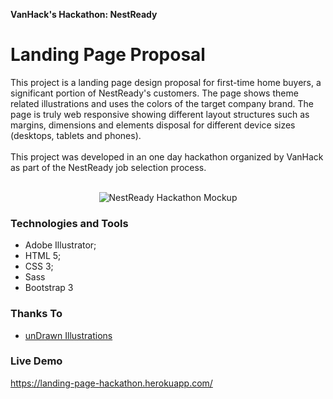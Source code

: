 <strong>VanHack's Hackathon: NestReady</strong>
# Landing Page Proposal
This project is a landing page design proposal for first-time home buyers, a significant portion of NestReady's customers. The page shows theme related illustrations and uses the colors of the target company brand. The page is truly web responsive showing different layout structures such as margins, dimensions and elements disposal for different device sizes (desktops, tablets and phones).
<br/><br/>
This project was developed in an one day hackathon organized by VanHack as part of the NestReady job selection process.
<br/><br/>

<p align="center"><img alt="NestReady Hackathon Mockup" src="https://user-images.githubusercontent.com/12038461/54886256-db08e480-4e64-11e9-8d1b-ec931ee3c183.png"></p>

### Technologies and Tools
* Adobe Illustrator;
* HTML 5;
* CSS 3;
* Sass
* Bootstrap 3

### Thanks To
* [unDrawn Illustrations](https://undraw.co/license) 

### Live Demo
https://landing-page-hackathon.herokuapp.com/
